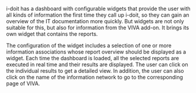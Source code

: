 i-doit has a dashboard with configurable widgets that provide the user with all kinds of information the first time they call up i-doit, so they can gain an overview of the IT documentation more quickly. But widgets are not only suitable for this, but also for information from the VIVA add-on. It brings its own widget that contains the reports.

The configuration of the widget includes a selection of one or more information associations whose report overview should be displayed as a widget. Each time the dashboard is loaded, all the selected reports are executed in real time and their results are displayed. The user can click on the individual results to get a detailed view. In addition, the user can also click on the name of the information network to go to the corresponding page of VIVA.